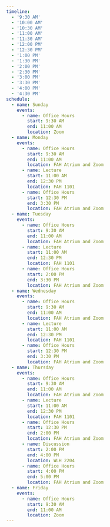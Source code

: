 ```yaml
---
timeline:
  - '9:30 AM'
  - '10:00 AM'
  - '10:30 AM'
  - '11:00 AM'
  - '11:30 AM'
  - '12:00 PM'
  - '12:30 PM'
  - '1:00 PM'
  - '1:30 PM'
  - '2:00 PM'
  - '2:30 PM'
  - '3:00 PM'
  - '3:30 PM'
  - '4:00 PM'
  - '4:30 PM'
schedule:
  - name: Sunday
    events:
      - name: Office Hours
        start: 9:30 AM
        end: 11:00 AM
        location: Zoom
  - name: Monday
    events:
      - name: Office Hours
        start: 9:30 AM
        end: 11:00 AM
        location: FAH Atrium and Zoom
      - name: Lecture
        start: 11:00 AM
        end: 12:30 PM
        location: FAH 1101
      - name: Office Hours
        start: 12:30 PM
        end: 3:30 PM
        location: FAH Atrium and Zoom
  - name: Tuesday
    events:
      - name: Office Hours
        start: 9:30 AM
        end: 11:00 AM
        location: FAH Atrium and Zoom
      - name: Lecture
        start: 11:00 AM
        end: 12:30 PM
        location: FAH 1101
      - name: Office Hours
        start: 2:00 PM
        end: 3:30 PM
        location: FAH Atrium and Zoom
  - name: Wednesday
    events:
      - name: Office Hours
        start: 9:30 AM
        end: 11:00 AM
        location: FAH Atrium and Zoom
      - name: Lecture
        start: 11:00 AM
        end: 12:30 PM
        location: FAH 1101
      - name: Office Hours
        start: 12:30 PM
        end: 3:30 PM
        location: FAH Atrium and Zoom
  - name: Thursday
    events:
      - name: Office Hours
        start: 9:30 AM
        end: 11:00 AM
        location: FAH Atrium and Zoom
      - name: Lecture
        start: 11:00 AM
        end: 12:30 PM
        location: FAH 1101
      - name: Office Hours
        start: 12:30 PM
        end: 2:00 PM
        location: FAH Atrium and Zoom
      - name: Discussion
        start: 2:00 PM
        end: 4:00 PM
        location: WLH 2204
      - name: Office Hours
        start: 4:00 PM
        end: 5:00 PM
        location: FAH Atrium and Zoom
  - name: Friday
    events:
      - name: Office Hours
        start: 9:30 AM
        end: 11:00 AM
        location: Zoom
---
```

